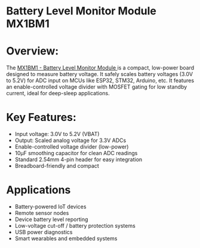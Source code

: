 # Battery Level Monitor Module MX1BM1

# Overview: 
The [ MX1BM1 - Battery Level Monitor Module ](https://payhip.com/b/CDjuW) is a compact, low-power board designed to measure battery voltage. It safely scales battery voltages (3.0V to 5.2V) for ADC input on MCUs like ESP32, STM32, Arduino, etc. It features an enable-controlled voltage divider with MOSFET gating for low standby current, ideal for deep-sleep applications.

# Key Features:
- Input voltage: 3.0V to 5.2V (VBAT)
- Output: Scaled analog voltage for 3.3V ADCs
- Enable-controlled voltage divider (low-power)
- 10µF smoothing capacitor for clean ADC readings
- Standard 2.54mm 4-pin header for easy integration
- Breadboard-friendly and compact

# Applications
- Battery-powered IoT devices
- Remote sensor nodes
- Device battery level reporting
- Low-voltage cut-off / battery protection systems
- USB power diagnostics
- Smart wearables and embedded systems
